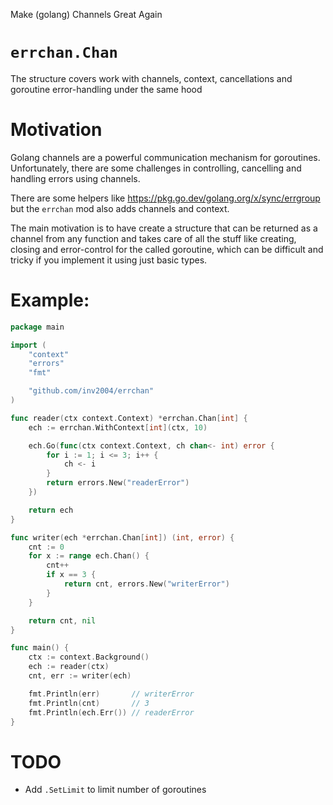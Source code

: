 Make (golang) Channels Great Again

# `errchan.Chan`

The structure covers work with channels, context, cancellations and goroutine error-handling under the same hood

# Motivation
Golang channels are a powerful communication mechanism for goroutines. Unfortunately, there are some challenges in controlling, cancelling and handling errors using channels. 

There are some helpers like https://pkg.go.dev/golang.org/x/sync/errgroup but the `errchan` mod also adds channels and context.

The main motivation is to have create a structure that can be returned as a channel from any function and takes care of all the stuff like creating, closing and error-control for the called goroutine, which can be difficult and tricky if you implement it using just basic types.

# Example:
```go
package main

import (
	"context"
	"errors"
	"fmt"

	"github.com/inv2004/errchan"
)

func reader(ctx context.Context) *errchan.Chan[int] {
	ech := errchan.WithContext[int](ctx, 10)

	ech.Go(func(ctx context.Context, ch chan<- int) error {
		for i := 1; i <= 3; i++ {
			ch <- i
		}
		return errors.New("readerError")
	})

	return ech
}

func writer(ech *errchan.Chan[int]) (int, error) {
	cnt := 0
	for x := range ech.Chan() {
		cnt++
		if x == 3 {
			return cnt, errors.New("writerError")
		}
	}

	return cnt, nil
}

func main() {
	ctx := context.Background()
	ech := reader(ctx)
	cnt, err := writer(ech)

	fmt.Println(err)       // writerError
	fmt.Println(cnt)       // 3
	fmt.Println(ech.Err()) // readerError
}
```

# TODO
- Add `.SetLimit` to limit number of goroutines
